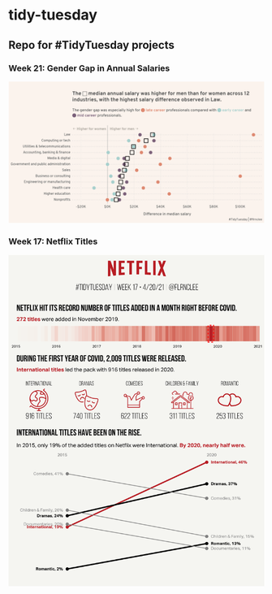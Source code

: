 # tidy-tuesday
## Repo for #TidyTuesday projects

### Week 21: Gender Gap in Annual Salaries 
![](https://raw.githubusercontent.com/flrnclee/tidy-tuesday/main/salary-survey/salarydisp20210523.png)

### Week 17: Netflix Titles
![](https://raw.githubusercontent.com/flrnclee/tidy-tuesday/main/netflix-shows/netflix20210517.png)